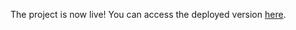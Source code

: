 The project is now live! You can access the deployed version [here](https://stream-hub-sandy.vercel.app/).